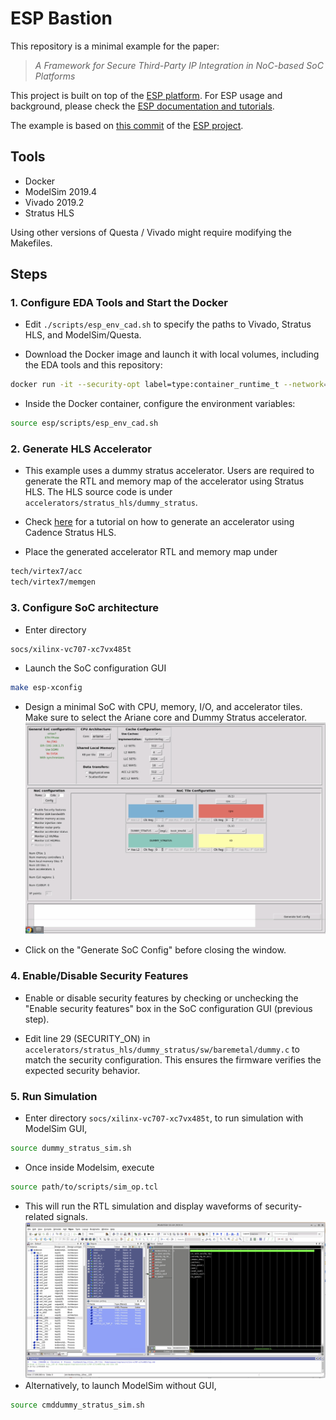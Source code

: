 

# ESP Bastion

This repository is a minimal example for the paper:

> *A Framework for Secure Third-Party IP Integration in NoC-based SoC Platforms*


This project is built on top of the [ESP platform](https://www.esp.cs.columbia.edu). For ESP usage and background, please check the [ESP documentation and tutorials](https://esp.cs.columbia.edu/docs/).

The example is based on [this commit](https://github.com/sld-columbia/esp/tree/607b249f06fb257c50e6f4e2e9d8a447f92eb1ee) of the [ESP project](https://github.com/sld-columbia/esp). 


## Tools
* Docker
* ModelSim 2019.4 
* Vivado 2019.2
* Stratus HLS

Using other versions of Questa / Vivado might require modifying the Makefiles.

## Steps

### 1. Configure EDA Tools and Start the Docker

* Edit `./scripts/esp_env_cad.sh` to specify the paths to Vivado, Stratus HLS, and ModelSim/Questa.

* Download the Docker image and launch it with local volumes, including the EDA tools and this repository:

```bash
docker run -it --security-opt label=type:container_runtime_t --network=host -e DISPLAY=$DISPLAY -v "$HOME/.Xauthority:/root/.Xauthority:rw" -v "/opt:/opt" -v "./ESP-Bastion:/home/espuser/esp" davidegiri/esp-tutorial:asplos2021 /bin/bash
```
* Inside the Docker container, configure the environment variables:
```bash
source esp/scripts/esp_env_cad.sh
```

### 2. Generate HLS Accelerator
* This example uses a dummy stratus accelerator. Users are required to generate the RTL and memory map of the accelerator using Stratus HLS. The HLS source code is under `accelerators/stratus_hls/dummy_stratus`. 
* Check [here](https://esp.cs.columbia.edu/docs/systemc_acc/) for a tutorial on how to generate an accelerator using Cadence Stratus HLS.

* Place the generated accelerator RTL and memory map under
```bash
tech/virtex7/acc
tech/virtex7/memgen
```

### 3. Configure SoC architecture
* Enter directory 
```bash
socs/xilinx-vc707-xc7vx485t
``` 
* Launch the SoC configuration GUI
```bash
make esp-xconfig
``` 
* Design a minimal SoC with CPU, memory, I/O, and accelerator tiles. Make sure to select the Ariane core and Dummy Stratus accelerator.
![Diagram](readme_pics/configure.png)

* Click on the "Generate SoC Config" before closing the window.

### 4. Enable/Disable Security Features
* Enable or disable security features by checking or unchecking the "Enable security features" box in the SoC configuration GUI (previous step).

* Edit line 29 (SECURITY_ON) in `accelerators/stratus_hls/dummy_stratus/sw/baremetal/dummy.c` to match the security configuration. This ensures the firmware verifies the expected security behavior.

### 5. Run Simulation
* Enter directory `socs/xilinx-vc707-xc7vx485t`, to run simulation with ModelSim GUI, 
```bash
source dummy_stratus_sim.sh
```
* Once inside Modelsim, execute
```bash
source path/to/scripts/sim_op.tcl
```
* This will run the RTL simulation and display waveforms of security-related signals.
![Diagram](readme_pics/waveform.png)
* Alternatively, to launch ModelSim without GUI, 
```bash
source cmddummy_stratus_sim.sh
```


